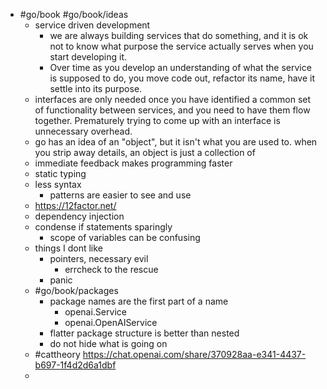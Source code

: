 - #go/book #go/book/ideas
	- service driven development
		- we are always building services that do something, and it is ok not to know what purpose the service actually serves when you start developing it.
		- Over time as you develop an understanding of what the service is supposed to do, you move code out, refactor its name, have it settle into its purpose.
	- interfaces are only needed once you have identified a common set of functionality between services, and you need to have them flow together. Prematurely trying to come up with an interface is unnecessary overhead.
	- go has an idea of an "object", but it isn't what you are used to. when you strip away details, an object is just a collection of
	- immediate feedback makes programming faster
	- static typing
	- less syntax
		- patterns are easier to see and use
	- https://12factor.net/
	- dependency injection
	- condense if statements sparingly
		- scope of variables can be confusing
	- things I dont like
		- pointers, necessary evil
			- errcheck to the rescue
		- panic
	- #go/book/packages
		- package names are the first part of a name
			- openai.Service
			- openai.OpenAIService
		- flatter package structure is better than nested
		- do not hide what is going on
	- #cattheory https://chat.openai.com/share/370928aa-e341-4437-b697-1f4d2d6a1dbf
	-